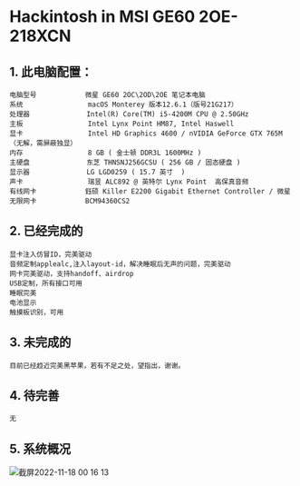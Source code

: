 # Hackintosh in MSI GE60 2OE-218XCN
## 1. 此电脑配置：
    电脑型号            微星 GE60 2OC\2OD\2OE 笔记本电脑
    系统                macOS Monterey 版本12.6.1（版号21G217）
    处理器              Intel(R) Core(TM) i5-4200M CPU @ 2.50GHz
    主板                Intel Lynx Point HM87, Intel Haswell
    显卡                Intel HD Graphics 4600 / nVIDIA GeForce GTX 765M（无解，需屏蔽独显）
    内存                8 GB ( 金士顿 DDR3L 1600MHz )
    主硬盘              东芝 THNSNJ256GCSU ( 256 GB / 固态硬盘 )
    显示器              LG LGD0259 ( 15.7 英寸  )
    声卡                瑞昱 ALC892 @ 英特尔 Lynx Point  高保真音频
    有线网卡            鈺硕 Killer E2200 Gigabit Ethernet Controller / 微星
    无限网卡            BCM94360CS2
## 2. 已经完成的
    显卡注入仿冒ID，完美驱动
    音频定制applealc,注入layout-id，解决睡眠后无声的问题，完美驱动
    网卡完美驱动，支持handoff、airdrop
    USB定制，所有接口可用
    睡眠完美
    电池显示
    触摸板识别，可用
    
## 3. 未完成的
    目前已经趋近完美黑苹果，若有不足之处，望指出，谢谢。
## 4. 待完善
    无
## 5. 系统概况
![截屏2022-11-18 00 16 13](https://user-images.githubusercontent.com/36293346/202504400-da8b39b7-a940-46b8-8d25-01b9ced5810e.png)
